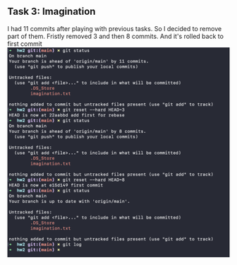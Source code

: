 Task 3: Imagination
---
I had 11 commits after playing with previous tasks. So I decided to remove part of them. Fristly removed 3 and then 8 commits. And it's rolled back to first commit
![task3](https://github.com/yaroslav-dzhur/zoola-academy-homework/blob/yaroslav-dzhur-hw-2/general/3_git2/yaroslav-dzhur/sreenshots/task3.png)
